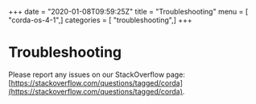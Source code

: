 +++
date = "2020-01-08T09:59:25Z"
title = "Troubleshooting"
menu = [ "corda-os-4-1",]
categories = [ "troubleshooting",]
+++


# Troubleshooting

Please report any issues on our StackOverflow page: [https://stackoverflow.com/questions/tagged/corda](https://stackoverflow.com/questions/tagged/corda).



